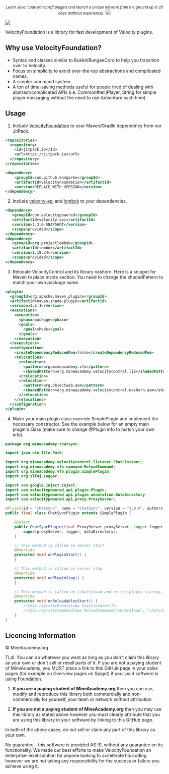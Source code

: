<p align="center">
  <small><i>Learn Java, code Minecraft plugins and launch a unique network from the ground up in 20 days (without experience):</i></small>
  <a href="https://mineacademy.org/project-orion?st=github&sc=velocityfoundation&utm_source=github&utm_medium=overview&utm_campaign=velocityfoundation">
    <img src="https://i.imgur.com/SVHA9Kf.png" />
  </a>
</p>

[![](https://jitpack.io/v/kangarko/VelocityFoundation.svg)](https://jitpack.io/#kangarko/VelocityFoundation)

VelocityFoundation is a library for fast development of Velocity plugins.

## Why use VelocityFoundation?

* Syntax and classes similar to Bukkit/BungeeCord to help you transition over to Velocity.
* Focus on simplicity to avoid over-the-top abstractions and complicated names.
* A simpler command system.
* A ton of time-saving methods useful for people tired of dealing with abstract/complicated APIs (i.e. Common#tell(Player, String for simple player messaging without the need to use Adventure each time)

## Usage

1. Include [VelocityFoundation]([url](https://jitpack.io/#kangarko/VelocityFoundation)) to your Maven/Gradle dependency from our JitPack.
```xml
<repositories>
  <repository>
    <id>jitpack.io</id>
    <url>https://jitpack.io</url>
  </repository>
</repositories>
```
```xml
<dependency>
    <groupId>com.github.kangarko</groupId>
    <artifactId>VelocityFoundation</artifactId>
    <version>REPLACE_WITH_VERSION</version>
</dependency>
 ```
2. Include [velocity-api]([url](https://docs.papermc.io/velocity/dev/creating-your-first-plugin#setting-up-the-dependency)) and [lombok]([url](https://mvnrepository.com/artifact/org.projectlombok/lombok)) to your dependencies.

 ```xml
<dependency>
	<groupId>com.velocitypowered</groupId>
	<artifactId>velocity-api</artifactId>
	<version>3.3.0-SNAPSHOT</version>
	<scope>provided</scope>
</dependency>
<dependency>
	<groupId>org.projectlombok</groupId>
	<artifactId>lombok</artifactId>
	<version>1.18.34</version>
	<scope>provided</scope>
</dependency>
 ```

3. Relocate VelocityControl and its library nashorn. Here is a snippet for Maven to place inside <plugins> section. You need to change the shadedPattern to match your own package name.

```xml
<plugin>
  <groupId>org.apache.maven.plugins</groupId>
  <artifactId>maven-shade-plugin</artifactId>
  <version>3.5.1</version>
  <executions>
    <execution>
      <phase>package</phase>
      <goals>
        <goal>shade</goal>
      </goals>
    </execution>
  </executions>
  <configuration>
    <createDependencyReducedPom>false</createDependencyReducedPom>
    <relocations>
      <relocation>
        <pattern>org.mineacademy.vfo</pattern>
        <shadedPattern>org.mineacademy.velocitycontrol.lib</shadedPattern>
      </relocation>
      <relocation>
        <pattern>org.objectweb.asm</pattern>
        <shadedPattern>org.mineacademy.velocitycontrol.nashorn.asm</shadedPattern>
      </relocation>
    </relocations>
  </configuration>
</plugin>
```

4. Make your main plugin class override SimplePlugin and implement the necessary constructor. See the example below for an empty main plugin's class (make sure to change @Plugin info to match your own info).

```java
package org.mineacademy.chatsync;

import java.nio.file.Path;

import org.mineacademy.velocitycontrol.listener.ChatListener;
import org.mineacademy.vfo.command.ReloadCommand;
import org.mineacademy.vfo.plugin.SimplePlugin;
import org.slf4j.Logger;

import com.google.inject.Inject;
import com.velocitypowered.api.plugin.Plugin;
import com.velocitypowered.api.plugin.annotation.DataDirectory;
import com.velocitypowered.api.proxy.ProxyServer;

@Plugin(id = "chatsync", name = "ChatSync", version = "1.0.0", authors = { "kangarko" })
public final class ChatSyncPlugin extends SimplePlugin {

	@Inject
	public ChatSyncPlugin(final ProxyServer proxyServer, Logger logger, final @DataDirectory Path dataDirectory) {
		super(proxyServer, logger, dataDirectory);
	}

	// This method is called on server start
	@Override
	protected void onPluginStart() {
	}

	// This method is called on server stop
	@Override
	protected void onPluginStop() {
	}

	// This method is called on /chatreload and on the plugin startup, place your event, command and runnable registration here
	@Override
	protected void onReloadablesStart() {
		//this.registerEvents(new ChatListener());
		//this.registerCommand(new ReloadCommand("chatreload", "chatcontrol.command.reload"));
	}
}

```

## Licencing Information

© MineAcademy.org

Tl;dl: You can do whatever you want as long as you don't claim this library as your own or don't sell or resell parts of it. If you are not a paying student of MineAcademy, you MUST place a link to this GitHub page in your sales pages (for example on Overview pages on Spigot) if your paid software is using Foundation.

1) **If you are a paying student of MineAcademy.org** then you can use, modify and
reproduce this library both commercially and non-commercially for yourself, your team
or network without attribution.

4) **If you are not a paying student of MineAcademy.org** then you may
use this library as stated above however you must clearly attribute that you
are using this library in your software by linking to this GitHub page.

In both of the above cases, do not sell or claim any part of this library as your own.

No guarantee - this software is provided AS IS, without any guarantee on its
functionality. We made our best efforts to make VelocityFoundation an enterprise-level
solution for anyone looking to accelerate his coding however we are not
taking any responsibility for the success or failure you achieve using it.
